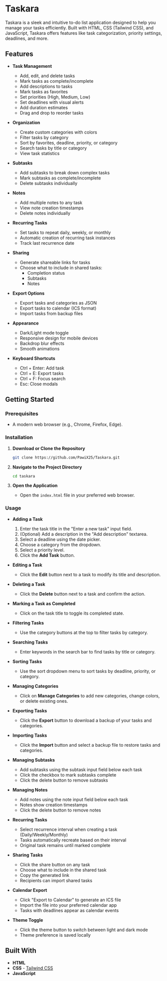 # Taskara

Taskara is a sleek and intuitive to-do list application designed to help you manage your tasks efficiently. Built with HTML, CSS (Tailwind CSS), and JavaScript, Taskara offers features like task categorization, priority settings, deadlines, and more.

## Features

- **Task Management**
  - Add, edit, and delete tasks
  - Mark tasks as complete/incomplete
  - Add descriptions to tasks
  - Mark tasks as favorites
  - Set priorities (High, Medium, Low)
  - Set deadlines with visual alerts
  - Add duration estimates
  - Drag and drop to reorder tasks

- **Organization**
  - Create custom categories with colors
  - Filter tasks by category
  - Sort by favorites, deadline, priority, or category
  - Search tasks by title or category
  - View task statistics

- **Subtasks**
  - Add subtasks to break down complex tasks
  - Mark subtasks as complete/incomplete
  - Delete subtasks individually

- **Notes**
  - Add multiple notes to any task
  - View note creation timestamps
  - Delete notes individually

- **Recurring Tasks**
  - Set tasks to repeat daily, weekly, or monthly
  - Automatic creation of recurring task instances
  - Track last recurrence date

- **Sharing**
  - Generate shareable links for tasks
  - Choose what to include in shared tasks:
    - Completion status
    - Subtasks
    - Notes

- **Export Options**
  - Export tasks and categories as JSON
  - Export tasks to calendar (ICS format)
  - Import tasks from backup files

- **Appearance**
  - Dark/Light mode toggle
  - Responsive design for mobile devices
  - Backdrop blur effects
  - Smooth animations

- **Keyboard Shortcuts**
  - Ctrl + Enter: Add task
  - Ctrl + E: Export tasks
  - Ctrl + F: Focus search
  - Esc: Close modals

## Getting Started

### Prerequisites

- A modern web browser (e.g., Chrome, Firefox, Edge).

### Installation

1. **Download or Clone the Repository**

   ```bash
   git clone https://github.com/PawiX25/Taskara.git
   ```

2. **Navigate to the Project Directory**

   ```bash
   cd taskara
   ```

3. **Open the Application**

   - Open the `index.html` file in your preferred web browser.

### Usage

- **Adding a Task**

  1. Enter the task title in the "Enter a new task" input field.
  2. (Optional) Add a description in the "Add description" textarea.
  3. Select a deadline using the date picker.
  4. Choose a category from the dropdown.
  5. Select a priority level.
  6. Click the **Add Task** button.

- **Editing a Task**

  - Click the **Edit** button next to a task to modify its title and description.

- **Deleting a Task**

  - Click the **Delete** button next to a task and confirm the action.

- **Marking a Task as Completed**

  - Click on the task title to toggle its completed state.

- **Filtering Tasks**

  - Use the category buttons at the top to filter tasks by category.

- **Searching Tasks**

  - Enter keywords in the search bar to find tasks by title or category.

- **Sorting Tasks**

  - Use the sort dropdown menu to sort tasks by deadline, priority, or category.

- **Managing Categories**

  - Click on **Manage Categories** to add new categories, change colors, or delete existing ones.

- **Exporting Tasks**

  - Click the **Export** button to download a backup of your tasks and categories.

- **Importing Tasks**

  - Click the **Import** button and select a backup file to restore tasks and categories.

- **Managing Subtasks**
  - Add subtasks using the subtask input field below each task
  - Click the checkbox to mark subtasks complete
  - Click the delete button to remove subtasks

- **Managing Notes**
  - Add notes using the note input field below each task
  - Notes show creation timestamps
  - Click the delete button to remove notes

- **Recurring Tasks**
  - Select recurrence interval when creating a task (Daily/Weekly/Monthly)
  - Tasks automatically recreate based on their interval
  - Original task remains until marked complete

- **Sharing Tasks**
  - Click the share button on any task
  - Choose what to include in the shared task
  - Copy the generated link
  - Recipients can import shared tasks

- **Calendar Export**
  - Click "Export to Calendar" to generate an ICS file
  - Import the file into your preferred calendar app
  - Tasks with deadlines appear as calendar events

- **Theme Toggle**
  - Click the theme button to switch between light and dark mode
  - Theme preference is saved locally

## Built With

- **HTML**
- **CSS** - [Tailwind CSS](https://tailwindcss.com/)
- **JavaScript**
